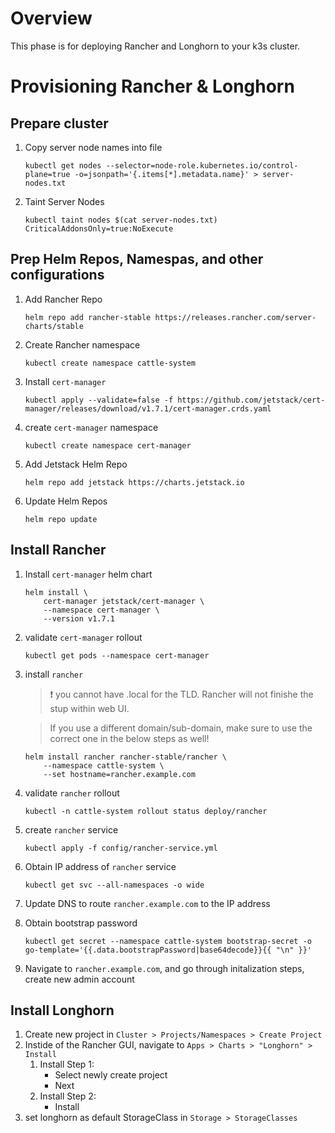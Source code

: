 # Overview

This phase is for deploying Rancher and Longhorn to your k3s cluster.

# Provisioning Rancher & Longhorn

## Prepare cluster
1. Copy server node names into file
    ```
    kubectl get nodes --selector=node-role.kubernetes.io/control-plane=true -o=jsonpath='{.items[*].metadata.name}' > server-nodes.txt
    ```
1. Taint Server Nodes 
    ```
    kubectl taint nodes $(cat server-nodes.txt) CriticalAddonsOnly=true:NoExecute
    ```

## Prep Helm Repos, Namespas, and other configurations
1. Add Rancher Repo
    ```
    helm repo add rancher-stable https://releases.rancher.com/server-charts/stable
    ```
1. Create Rancher namespace
    ```
    kubectl create namespace cattle-system
    ```
1. Install `cert-manager`
    ```
    kubectl apply --validate=false -f https://github.com/jetstack/cert-manager/releases/download/v1.7.1/cert-manager.crds.yaml
    ```
1. create `cert-manager` namespace
    ```
    kubectl create namespace cert-manager
    ```
1. Add Jetstack Helm Repo
    ```
    helm repo add jetstack https://charts.jetstack.io
    ```
1. Update Helm Repos
    ```
    helm repo update
    ```

## Install Rancher
1. Install `cert-manager` helm chart
    ```
    helm install \
        cert-manager jetstack/cert-manager \
        --namespace cert-manager \
        --version v1.7.1
    ```
1. validate `cert-manager` rollout
    ```
    kubectl get pods --namespace cert-manager
    ```
1. install `rancher`
    > :exclamation: you cannot have .local for the TLD. Rancher will not finishe the stup within web UI. 

    > If you use a different domain/sub-domain, make sure to use the correct one in the below steps as well!
    ```
    helm install rancher rancher-stable/rancher \
        --namespace cattle-system \
        --set hostname=rancher.example.com
    ```
1. validate `rancher` rollout
    ```
    kubectl -n cattle-system rollout status deploy/rancher
    ```
1. create `rancher` service
    ```
    kubectl apply -f config/rancher-service.yml
    ```
1. Obtain IP address of `rancher` service
    ```
    kubectl get svc --all-namespaces -o wide
    ```
1. Update DNS to route `rancher.example.com` to the IP address
1. Obtain bootstrap password
    ```
    kubectl get secret --namespace cattle-system bootstrap-secret -o go-template='{{.data.bootstrapPassword|base64decode}}{{ "\n" }}'
    ```
1. Navigate to `rancher.example.com`, and go through initalization steps, create new admin account

## Install Longhorn
1. Create new project in `Cluster > Projects/Namespaces > Create Project`
1. Instide of the Rancher GUI, navigate to `Apps > Charts > "Longhorn" > Install`
    1. Install Step 1:
        - Select newly create project
        - Next
    1. Install Step 2:
        - Install
1. set longhorn as default StorageClass in `Storage > StorageClasses`